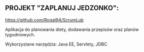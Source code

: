 ## PROJEKT "ZAPLANUJ JEDZONKO":

https://github.com/Rogal94/ScrumLub

Aplikacja do planowania diety, dodawania przepisów oraz planów tygodniowych.

Wykorzystane narzędzia:
Java EE, Servlety, JDBC

